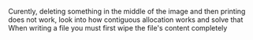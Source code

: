 Curently, deleting something in the middle of the image and then printing does not work, look into how contiguous allocation works and solve that
When writing a file you must first wipe the file's content completely
